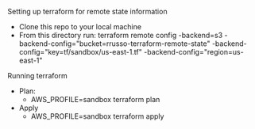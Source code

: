 Setting up terraform for remote state information

- Clone this repo to your local machine
- From this directory run:
    terraform remote config -backend=s3 -backend-config="bucket=rrusso-terraform-remote-state" -backend-config="key=tf/sandbox/us-east-1.tf" -backend-config="region=us-east-1"

Running terraform

- Plan:
    - AWS_PROFILE=sandbox terraform plan
- Apply
    - AWS_PROFILE=sandbox terraform apply
